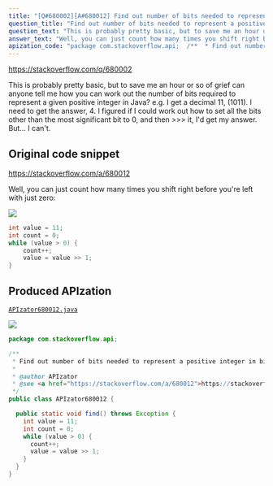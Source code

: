 ```yaml
---
title: "[Q#680002][A#680012] Find out number of bits needed to represent a positive integer in binary?"
question_title: "Find out number of bits needed to represent a positive integer in binary?"
question_text: "This is probably pretty basic, but to save me an hour or so of grief can anyone tell me how you can work out the number of bits required to represent a given positive integer in Java? e.g. I get a decimal 11, (1011). I need to get the answer, 4. I figured if I could work out how to set all the bits other than the most significant bit to 0, and then >>> it, I'd get my answer. But... I can't."
answer_text: "Well, you can just count how many times you shift right before you're left with just zero:"
apization_code: "package com.stackoverflow.api;  /**  * Find out number of bits needed to represent a positive integer in binary?  *  * @author APIzator  * @see <a href=\"https://stackoverflow.com/a/680012\">https://stackoverflow.com/a/680012</a>  */ public class APIzator680012 {    public static void find() throws Exception {     int value = 11;     int count = 0;     while (value > 0) {       count++;       value = value >> 1;     }   } }"
---
```


https://stackoverflow.com/q/680002

This is probably pretty basic, but to save me an hour or so of grief can anyone tell me how you can work out the number of bits required to represent a given positive integer in Java?
e.g. I get a decimal 11, (1011). I need to get the answer, 4.
I figured if I could work out how to set all the bits other than the most significant bit to 0, and then &gt;&gt;&gt; it, I&#x27;d get my answer. But... I can&#x27;t.



## Original code snippet

https://stackoverflow.com/a/680012

Well, you can just count how many times you shift right before you&#x27;re left with just zero:

<div class="code-logo"><img src="/stackoverflow.png" /></div>

```java
int value = 11;
int count = 0;
while (value > 0) {
    count++;
    value = value >> 1;
}
```

## Produced APIzation

[`APIzator680012.java`](https://github.com/pasqualesalza/apization-temp-data/raw/master/search/APIzator680012.java)

<div class="code-logo"><img src="/apizator.png" /></div>

```java
package com.stackoverflow.api;

/**
 * Find out number of bits needed to represent a positive integer in binary?
 *
 * @author APIzator
 * @see <a href="https://stackoverflow.com/a/680012">https://stackoverflow.com/a/680012</a>
 */
public class APIzator680012 {

  public static void find() throws Exception {
    int value = 11;
    int count = 0;
    while (value > 0) {
      count++;
      value = value >> 1;
    }
  }
}

```